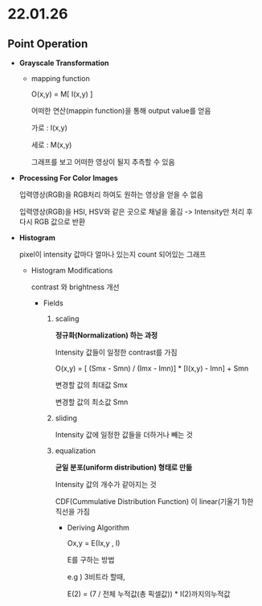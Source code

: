 # 22.01.26

## Point Operation

- **Grayscale Transformation**

  - mapping function

    O(x,y) = M[ I(x,y) ]

    어떠한 연산(mappin function)을 통해 output value를 얻음

    가로 : I(x,y)

    세로 : M(x,y)

    그래프를 보고 어떠한 영상이 될지 추측할 수 있음

- **Processing For Color Images**

  입력영상(RGB)을 RGB처리 하여도 원하는 영상을 얻을 수 없음

  입력영상(RGB)을 HSI, HSV와 같은 곳으로 채널을 옮김 -> Intensity만 처리 후 다시 RGB 값으로 반환

- **Histogram**

  pixel이 intensity 값마다 얼마나 있는지 count 되어있는 그래프

  - Histogram Modifications

    contrast 와 brightness 개선

     - Fields

       1. scaling

          **정규화(Normalization) 하는 과정**

          Intensity 값들이 일정한 contrast를 가짐

          O(x,y) = [ (Smx - Smn) / (Imx - Imn)] * [I(x,y) - Imn] + Smn

          변경할 값의 최대값 Smx

          변경할 값의 최소값 Smn

       2. sliding

          Intensity 값에 일정한 값들을 더하거나 빼는 것

       3. equalization

          **균일 분포(uniform distribution) 형태로 만듦**

          Intensity 값의 개수가 같아지는 것

          CDF(Cummulative Distribution Function) 이 linear(기울기 1)한 직선을 가짐

          - Deriving Algorithm

            Ox,y = E(Ix,y , I)

            E를 구하는 방법

            e.g ) 3비트라 할때,

            E(2) = (7 / 전체 누적값(총 픽셀값)) *  I(2)까지의누적값

    